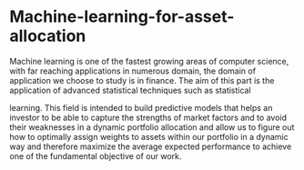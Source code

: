 # Machine-learning-for-asset-allocation
Machine learning is one of the fastest growing areas of computer science, with far reaching applications in numerous domain, the domain of application we choose to study is in finance. The aim of this part is the application of advanced statistical techniques such as statistical
    
learning. This field is intended to build predictive models that helps an investor to be able to capture the strengths of market factors and to avoid their weaknesses in a dynamic portfolio allocation and allow us to figure out how to optimally assign weights to assets within our portfolio in a dynamic way and therefore maximize the average expected performance to achieve one of the fundamental objective of our work.
